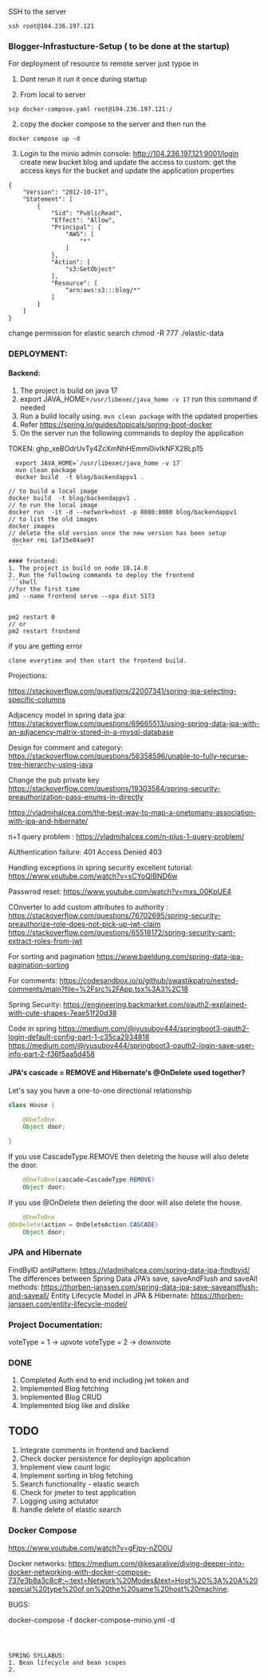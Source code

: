 

SSH to the server
```shell
ssh root@104.236.197.121    
```

### Blogger-Infrastucture-Setup ( to be done at the startup)

For deployment of resource to remote server just typoe in
1. Dont rerun it run it once during startup

3. From local to server
```shell 
scp docker-compose.yaml root@104.236.197.121:/
```
2. copy the docker compose to the server and then run the
```shell
docker compose up -d
```
3. Login to the minio admin console: http://104.236.197.121:9001/login
   create new bucket blog and update the access to custom:
 get the access keys for the bucket and update the application properties
```
{
    "Version": "2012-10-17",
    "Statement": [
        {
            "Sid": "PublicRead",
            "Effect": "Allow",
            "Principal": {
                "AWS": [
                    "*"
                ]
            },
            "Action": [
                "s3:GetObject"
            ],
            "Resource": [
                "arn:aws:s3:::blog/*"
            ]
        }
    ]
}
```

change permission for elastic search
chmod -R 777 ./elastic-data
### DEPLOYMENT:

#### Backend:
1. The project is build on java 17
2. export JAVA_HOME=`/usr/libexec/java_home -v 17` run this command if needed
3. Run a build locally using. ```mvn clean package``` with the updated properties
4. Refer https://spring.io/guides/topicals/spring-boot-docker
5. On the server run the following commands to deploy the application

TOKEN: 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

```shell
  export JAVA_HOME=`/usr/libexec/java_home -v 17`
  mvn clean package
  docker build  -t blog/backendappv1 .
```



   ```shell
   // to build a local image
   docker build  -t blog/backendappv1 .
   // to run the local image
  docker run  -it -d --network=host -p 8080:8080 blog/backendappv1 
   // to list the old images
   docker images 
   // delete the old version once the new version has been setup
    docker rmi 1af15e84ae97
    ```

#### frontend:
1. The project is build on node 18.14.0
2. Run the following commands to deploy the frontend
```shell
//for the first time
pm2 --name frontend serve --spa dist 5173


pm2 restart 0
// or 
pm2 restart frontend
````
if you are getting error 
```shell
clone everytime and then start the frontend build.
``` 










Projections:




https://stackoverflow.com/questions/22007341/spring-jpa-selecting-specific-columns


Adjacency model in spring data jpa: https://stackoverflow.com/questions/69665513/using-spring-data-jpa-with-an-adjacency-matrix-stored-in-a-mysql-database

Design for comment and category: https://stackoverflow.com/questions/56358596/unable-to-fully-recurse-tree-hierarchy-using-java


Change the pub private key
https://stackoverflow.com/questions/19303584/spring-security-preauthorization-pass-enums-in-directly

https://vladmihalcea.com/the-best-way-to-map-a-onetomany-association-with-jpa-and-hibernate/

n+1 query problem : https://vladmihalcea.com/n-plus-1-query-problem/

AUthentication failure: 401
Access Denied 403

Handling exceptions in spring security excellent tutorial: https://www.youtube.com/watch?v=sCYoQIBND6w

Passwrod reset: https://www.youtube.com/watch?v=mxs_00KpUE4


COnverter to add custom attributes to authority : https://stackoverflow.com/questions/76702695/spring-security-preauthorize-role-does-not-pick-up-jwt-claim
https://stackoverflow.com/questions/65518172/spring-security-cant-extract-roles-from-jwt

For sorting and pagination
https://www.baeldung.com/spring-data-jpa-pagination-sorting

For comments:
https://codesandbox.io/p/github/swastikpatro/nested-comments/main?file=%2Fsrc%2FApp.tsx%3A3%2C18

Spring Security:
https://engineering.backmarket.com/oauth2-explained-with-cute-shapes-7eae51f20d38

Code in spring
https://medium.com/@iyusubov444/springboot3-oauth2-login-default-config-part-1-c35ca2934818
https://medium.com/@iyusubov444/springboot3-oauth2-login-save-user-info-part-2-f36f5aa5d458

#### JPA's cascade = REMOVE and Hibernate's @OnDelete used together?
Let's say you have a one-to-one directional relationship
```java
class House {

    @OneToOne
    Object door;

}
```
If you use CascadeType.REMOVE then deleting the house will also delete the door.
```java
    @OneToOne(cascade=CascadeType.REMOVE)
    Object door;
```
If you use @OnDelete then deleting the door will also delete the house.
```java
    @OneToOne
@OnDelete(action = OnDeleteAction.CASCADE)
    Object door;
```

### JPA and Hibernate
FindByID antiPattern: https://vladmihalcea.com/spring-data-jpa-findbyid/
The differences between Spring Data JPA’s save, saveAndFlush and saveAll methods: https://thorben-janssen.com/spring-data-jpa-save-saveandflush-and-saveall/
Entity Lifecycle Model in JPA & Hibernate: https://thorben-janssen.com/entity-lifecycle-model/



### Project Documentation:
voteType = 1 -> upvote
voteType = 2 -> downvote

### DONE
1. Completed Auth end to end including jwt token and
1. Implemented  Blog fetching
2. Implemented Blog CRUD
3. Implemented blog like and dislike

## TODO
1. Integrate comments in frontend and backend
2. Check docker persistence for deployign application
3. Implement view count logic
4. Implement sorting in blog fetching
5. Search functionality - elastic search
3. Check for jmeter to test application
4. Logging using actutator 
5. handle delete of elastic search

### Docker Compose
https://www.youtube.com/watch?v=gFjpv-nZO0U


Docker networks:
https://medium.com/@kesaralive/diving-deeper-into-docker-networking-with-docker-compose-737e3b8a3c8c#:~:text=Network%20Modes&text=Host%20%3A%20A%20special%20type%20of,on%20the%20same%20host%20machine.


BUGS:



 docker-compose -f docker-compose-minio.yml -d
```



SPRING SYLLABUS:
1. Bean lifecycle and bean scopes 
2. 